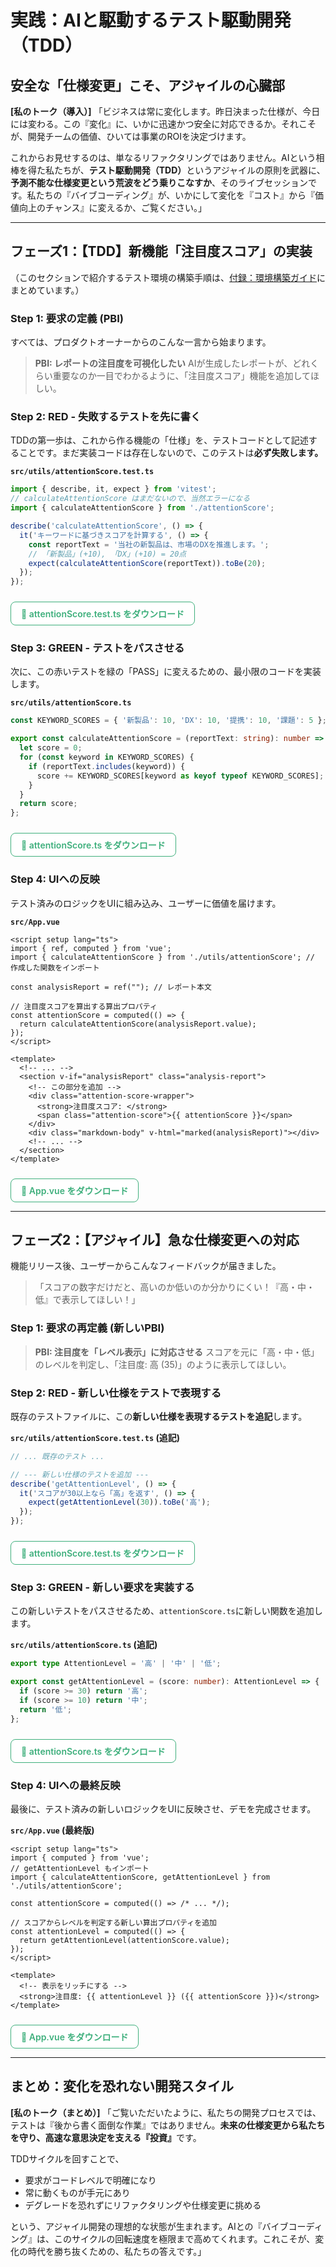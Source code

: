 # 実践：AIと駆動するテスト駆動開発（TDD）

## 安全な「仕様変更」こそ、アジャイルの心臓部

**[私のトーク（導入）]**
「ビジネスは常に変化します。昨日決まった仕様が、今日には変わる。この『変化』に、いかに迅速かつ安全に対応できるか。それこそが、開発チームの価値、ひいては事業のROIを決定づけます。

これからお見せするのは、単なるリファクタリングではありません。AIという相棒を得た私たちが、<strong>テスト駆動開発（TDD）</strong>というアジャイルの原則を武器に、<strong>予測不能な仕様変更という荒波をどう乗りこなすか</strong>、そのライブセッションです。私たちの『バイブコーディング』が、いかにして変化を『コスト』から『価値向上のチャンス』に変えるか、ご覧ください。」

---

## フェーズ1：【TDD】新機能「注目度スコア」の実装

（このセクションで紹介するテスト環境の構築手順は、[付録：環境構築ガイド](/appendix-environment#フェーズ1-ローカル環境のセットアップ)にまとめています。）

### Step 1: 要求の定義 (PBI)

すべては、プロダクトオーナーからのこんな一言から始まります。

> **PBI: レポートの注目度を可視化したい**
> AIが生成したレポートが、どれくらい重要なのか一目でわかるように、「注目度スコア」機能を追加してほしい。

### Step 2: RED - 失敗するテストを先に書く

TDDの第一歩は、これから作る機能の「仕様」を、テストコードとして記述することです。まだ実装コードは存在しないので、このテストは<strong>必ず失敗します。</strong>

**`src/utils/attentionScore.test.ts`**
```typescript
import { describe, it, expect } from 'vitest';
// calculateAttentionScore はまだないので、当然エラーになる
import { calculateAttentionScore } from './attentionScore';

describe('calculateAttentionScore', () => {
  it('キーワードに基づきスコアを計算する', () => {
    const reportText = '当社の新製品は、市場のDXを推進します。';
    // 「新製品」(+10), 「DX」(+10) = 20点
    expect(calculateAttentionScore(reportText)).toBe(20);
  });
});
```
<a href="/downloads/tdd-demo/phase1-attentionScore.test.ts" download="attentionScore.test.ts" class="download-button">📄 attentionScore.test.ts をダウンロード</a>

### Step 3: GREEN - テストをパスさせる

次に、この赤いテストを緑の「PASS」に変えるための、最小限のコードを実装します。

**`src/utils/attentionScore.ts`**
```typescript
const KEYWORD_SCORES = { '新製品': 10, 'DX': 10, '提携': 10, '課題': 5 };

export const calculateAttentionScore = (reportText: string): number => {
  let score = 0;
  for (const keyword in KEYWORD_SCORES) {
    if (reportText.includes(keyword)) {
      score += KEYWORD_SCORES[keyword as keyof typeof KEYWORD_SCORES];
    }
  }
  return score;
};
```
<a href="/downloads/tdd-demo/phase1-attentionScore.ts" download="attentionScore.ts" class="download-button">📄 attentionScore.ts をダウンロード</a>

### Step 4: UIへの反映

テスト済みのロジックをUIに組み込み、ユーザーに価値を届けます。

**`src/App.vue`**
```vue
<script setup lang="ts">
import { ref, computed } from 'vue';
import { calculateAttentionScore } from './utils/attentionScore'; // 作成した関数をインポート

const analysisReport = ref(""); // レポート本文

// 注目度スコアを算出する算出プロパティ
const attentionScore = computed(() => {
  return calculateAttentionScore(analysisReport.value);
});
</script>

<template>
  <!-- ... -->
  <section v-if="analysisReport" class="analysis-report">
    <!-- この部分を追加 -->
    <div class="attention-score-wrapper">
      <strong>注目度スコア: </strong>
      <span class="attention-score">{{ attentionScore }}</span>
    </div>
    <div class="markdown-body" v-html="marked(analysisReport)"></div>
    <!-- ... -->
  </section>
</template>
```
<a href="/downloads/tdd-demo/phase1-App.vue" download="App.vue" class="download-button">📄 App.vue をダウンロード</a>

---

## フェーズ2：【アジャイル】急な仕様変更への対応

機能リリース後、ユーザーからこんなフィードバックが届きました。

> 「スコアの数字だけだと、高いのか低いのか分かりにくい！『高・中・低』で表示してほしい！」

### Step 1: 要求の再定義 (新しいPBI)

> **PBI: 注目度を「レベル表示」に対応させる**
> スコアを元に「高・中・低」のレベルを判定し、「注目度: 高 (35)」のように表示してほしい。

### Step 2: RED - 新しい仕様をテストで表現する

既存のテストファイルに、この**新しい仕様を表現するテストを追記**します。

**`src/utils/attentionScore.test.ts` (追記)**
```typescript
// ... 既存のテスト ...

// --- 新しい仕様のテストを追加 ---
describe('getAttentionLevel', () => {
  it('スコアが30以上なら「高」を返す', () => {
    expect(getAttentionLevel(30)).toBe('高');
  });
});
```
<a href="/downloads/tdd-demo/phase2-attentionScore.test.ts" download="attentionScore.test.ts" class="download-button">📄 attentionScore.test.ts をダウンロード</a>

### Step 3: GREEN - 新しい要求を実装する

この新しいテストをパスさせるため、`attentionScore.ts`に新しい関数を追加します。

**`src/utils/attentionScore.ts` (追記)**
```typescript
export type AttentionLevel = '高' | '中' | '低';

export const getAttentionLevel = (score: number): AttentionLevel => {
  if (score >= 30) return '高';
  if (score >= 10) return '中';
  return '低';
};
```
<a href="/downloads/tdd-demo/phase2-attentionScore.ts" download="attentionScore.ts" class="download-button">📄 attentionScore.ts をダウンロード</a>

### Step 4: UIへの最終反映

最後に、テスト済みの新しいロジックをUIに反映させ、デモを完成させます。

**`src/App.vue` (最終版)**
```vue
<script setup lang="ts">
import { computed } from 'vue';
// getAttentionLevel もインポート
import { calculateAttentionScore, getAttentionLevel } from './utils/attentionScore';

const attentionScore = computed(() => /* ... */);

// スコアからレベルを判定する新しい算出プロパティを追加
const attentionLevel = computed(() => {
  return getAttentionLevel(attentionScore.value);
});
</script>

<template>
  <!-- 表示をリッチにする -->
  <strong>注目度: {{ attentionLevel }} ({{ attentionScore }})</strong>
</template>
```
<a href="/downloads/tdd-demo/phase2-App.vue" download="App.vue" class="download-button">📄 App.vue をダウンロード</a>

---

## まとめ：変化を恐れない開発スタイル

**[私のトーク（まとめ）]**
「ご覧いただいたように、私たちの開発プロセスでは、テストは『後から書く面倒な作業』ではありません。<strong>未来の仕様変更から私たちを守り、高速な意思決定を支える『投資』</strong>です。

TDDサイクルを回すことで、

- 要求がコードレベルで明確になり
- 常に動くものが手元にあり
- デグレードを恐れずにリファクタリングや仕様変更に挑める

という、アジャイル開発の理想的な状態が生まれます。AIとの『バイブコーディング』は、このサイクルの回転速度を極限まで高めてくれます。これこそが、変化の時代を勝ち抜くための、私たちの答えです。」

<style>
.download-button {
  display: inline-block;
  border: 1px solid #3eaf7c;
  color: #3eaf7c;
  background-color: #fff;
  padding: 8px 16px;
  border-radius: 8px;
  text-decoration: none;
  font-weight: 600;
  transition: background-color 0.3s, color 0.3s;
  margin-top: 10px;
}
.download-button:hover {
  background-color: #3eaf7c;
  color: #fff;
}
</style>
